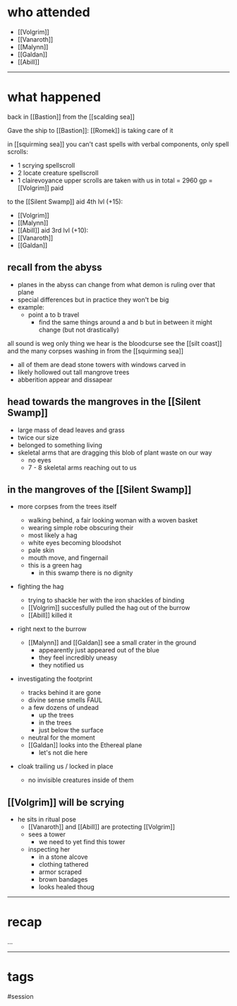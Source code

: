 # who attended

- [[Volgrim]]
- [[Vanaroth]]
- [[Malynn]]
- [[Galdan]]
- [[Abill]]

---
# what happened

back in [[Bastion]] from the [[scalding sea]]

Gave the ship to [[Bastion]]: [[Romek]] is taking care of it

in [[squirming sea]] you can't cast spells with verbal components, only spell scrolls:
- 1 scrying spellscroll
- 2 locate creature spellscroll
- 1 clairevoyance
upper scrolls are taken with us
in total = 2960 gp = [[Volgrim]] paid

to the [[Silent Swamp]]
aid 4th lvl (+15):
- [[Volgrim]]
- [[Malynn]]
- [[Abill]]
aid 3rd lvl (+10):
- [[Vanaroth]]
- [[Galdan]]

## recall from the abyss
- planes in the abyss can change from what demon is ruling over that plane
- special differences but in practice they won't be big
- example:
	- point a to b travel
		- find the same things around a and b but in between it might change (but not drastically)

all sound is weg
only thing we hear is the bloodcurse
see the [[silt coast]] and the many corpses washing in from the [[squirming sea]]
- all of them are dead
stone towers with windows carved in
- likely hollowed out
tall mangrove trees
- abberition appear and dissapear

## head towards the mangroves in the [[Silent Swamp]]
- large mass of dead leaves and grass
- twice our size
- belonged to something living
- skeletal arms that are dragging this blob of plant waste on our way
	- no eyes
	- 7 - 8 skeletal arms reaching out to us

## in the mangroves of the [[Silent Swamp]]
- more corpses from the trees itself
	- walking behind, a fair looking woman with a woven basket
	- wearing simple robe obscuring their  
	- most likely a hag
	- white eyes becoming bloodshot
	- pale skin
	- mouth move, and fingernail 
	- this is a green hag
		- in this swamp there is no dignity

- fighting the hag
	- trying to shackle her with the iron shackles of binding
	- [[Volgrim]] succesfully pulled the hag out of the burrow
	- [[Abill]] killed it

- right next to the burrow 
	- [[Malynn]] and [[Galdan]] see a small crater in the ground
		- appearently just appeared out of the blue
		- they feel incredibly uneasy
		- they notified us

- investigating the footprint
	- tracks behind it are gone
	- divine sense smells FAUL
	- a few dozens of undead
		- up the trees
		- in the trees
		- just below the surface
	- neutral for the moment
	- [[Galdan]] looks into the Ethereal plane
		- let's not die here

- cloak trailing us / locked in place
	- no invisible creatures inside of them

## [[Volgrim]] will be scrying
- he sits in ritual pose
	- [[Vanaroth]] and [[Abill]] are protecting [[Volgrim]]
	- sees a tower
		- we need to yet find this tower
	- inspecting her
		- in a stone alcove
		- clothing tathered
		- armor scraped
		- brown bandages
		- looks healed thoug



---
# recap

...

---
# tags

#session